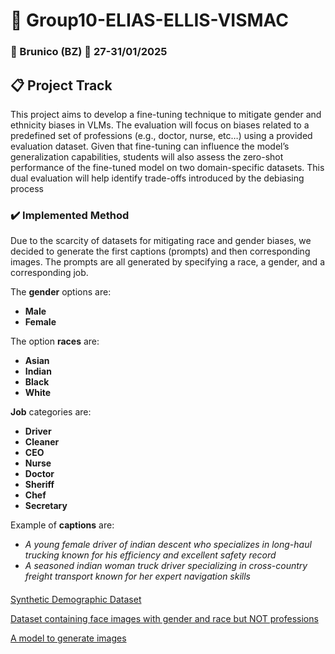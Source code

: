 # 👥 Group10-ELIAS-ELLIS-VISMAC
### 📍 Brunico (BZ) :calendar: 27-31/01/2025

## 📋 Project Track
This project aims to develop a fine-tuning technique to mitigate gender and ethnicity biases in VLMs. The evaluation will focus on biases related to a predefined set of professions (e.g., doctor, nurse, etc…) using a provided evaluation dataset. Given that fine-tuning can influence the model’s generalization capabilities, students will also assess the zero-shot performance of the fine-tuned model on two domain-specific datasets. This dual evaluation will help identify trade-offs introduced by the debiasing process

### ✔️ Implemented Method
Due to the scarcity of datasets for mitigating race and gender biases, we decided to generate the first captions (prompts) and then corresponding images.
The prompts are all generated by specifying a race, a gender, and a corresponding job. 

The **gender** options are:
- **Male**
- **Female**
  
The option **races** are:
- **Asian**
- **Indian**
- **Black**
- **White**
  
**Job** categories are:
- **Driver**
- **Cleaner**
- **CEO**
- **Nurse**
- **Doctor**
- **Sheriff**
- **Chef**
- **Secretary**
  
Example of **captions** are:
- *A young female driver of indian descent who specializes in long-haul trucking known for his efficiency and excellent safety record*
- *A seasoned indian woman truck driver specializing in cross-country freight transport known for her expert navigation skills* 

#### 



[Synthetic Demographic Dataset](https://www.kaggle.com/datasets/anthonytherrien/synthetic-population-demographics-dataset?resource=download)

[Dataset containing face images with gender and race but NOT professions](https://huggingface.co/datasets/HuggingFaceM4/FairFace)

[A model to generate images](https://huggingface.co/XLabs-AI/flux-RealismLora?)
